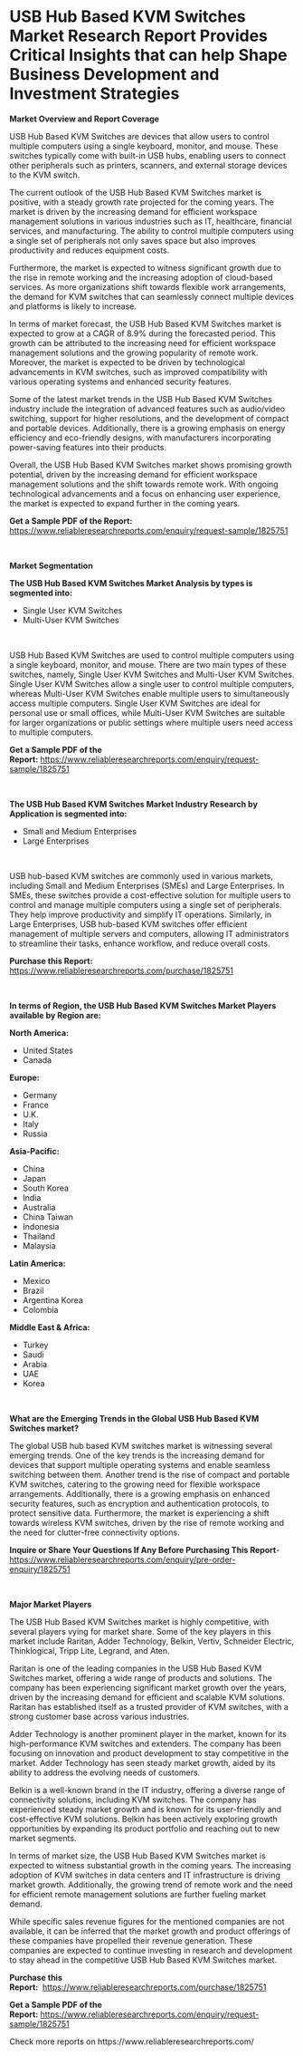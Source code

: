 <p><h1>USB Hub Based KVM Switches Market Research Report Provides Critical Insights that can help Shape Business Development and Investment Strategies</h1></p><p><strong>Market Overview and Report Coverage</strong></p>
<p><p>USB Hub Based KVM Switches are devices that allow users to control multiple computers using a single keyboard, monitor, and mouse. These switches typically come with built-in USB hubs, enabling users to connect other peripherals such as printers, scanners, and external storage devices to the KVM switch.</p><p>The current outlook of the USB Hub Based KVM Switches market is positive, with a steady growth rate projected for the coming years. The market is driven by the increasing demand for efficient workspace management solutions in various industries such as IT, healthcare, financial services, and manufacturing. The ability to control multiple computers using a single set of peripherals not only saves space but also improves productivity and reduces equipment costs.</p><p>Furthermore, the market is expected to witness significant growth due to the rise in remote working and the increasing adoption of cloud-based services. As more organizations shift towards flexible work arrangements, the demand for KVM switches that can seamlessly connect multiple devices and platforms is likely to increase.</p><p>In terms of market forecast, the USB Hub Based KVM Switches market is expected to grow at a CAGR of 8.9% during the forecasted period. This growth can be attributed to the increasing need for efficient workspace management solutions and the growing popularity of remote work. Moreover, the market is expected to be driven by technological advancements in KVM switches, such as improved compatibility with various operating systems and enhanced security features.</p><p>Some of the latest market trends in the USB Hub Based KVM Switches industry include the integration of advanced features such as audio/video switching, support for higher resolutions, and the development of compact and portable devices. Additionally, there is a growing emphasis on energy efficiency and eco-friendly designs, with manufacturers incorporating power-saving features into their products.</p><p>Overall, the USB Hub Based KVM Switches market shows promising growth potential, driven by the increasing demand for efficient workspace management solutions and the shift towards remote work. With ongoing technological advancements and a focus on enhancing user experience, the market is expected to expand further in the coming years.</p></p>
<p><strong>Get a Sample PDF of the Report:</strong> <a href="https://www.reliableresearchreports.com/enquiry/request-sample/1825751">https://www.reliableresearchreports.com/enquiry/request-sample/1825751</a></p>
<p>&nbsp;</p>
<p><strong>Market Segmentation</strong></p>
<p><strong>The USB Hub Based KVM Switches Market Analysis by types is segmented into:</strong></p>
<p><ul><li>Single User KVM Switches</li><li>Multi-User KVM Switches</li></ul></p>
<p>&nbsp;</p>
<p><p>USB Hub Based KVM Switches are used to control multiple computers using a single keyboard, monitor, and mouse. There are two main types of these switches, namely, Single User KVM Switches and Multi-User KVM Switches. Single User KVM Switches allow a single user to control multiple computers, whereas Multi-User KVM Switches enable multiple users to simultaneously access multiple computers. Single User KVM Switches are ideal for personal use or small offices, while Multi-User KVM Switches are suitable for larger organizations or public settings where multiple users need access to multiple computers.</p></p>
<p><strong>Get a Sample PDF of the Report:</strong>&nbsp;<a href="https://www.reliableresearchreports.com/enquiry/request-sample/1825751">https://www.reliableresearchreports.com/enquiry/request-sample/1825751</a></p>
<p>&nbsp;</p>
<p><strong>The USB Hub Based KVM Switches Market Industry Research by Application is segmented into:</strong></p>
<p><ul><li>Small and Medium Enterprises</li><li>Large Enterprises</li></ul></p>
<p>&nbsp;</p>
<p><p>USB hub-based KVM switches are commonly used in various markets, including Small and Medium Enterprises (SMEs) and Large Enterprises. In SMEs, these switches provide a cost-effective solution for multiple users to control and manage multiple computers using a single set of peripherals. They help improve productivity and simplify IT operations. Similarly, in Large Enterprises, USB hub-based KVM switches offer efficient management of multiple servers and computers, allowing IT administrators to streamline their tasks, enhance workflow, and reduce overall costs.</p></p>
<p><strong>Purchase this Report:</strong>&nbsp; <a href="https://www.reliableresearchreports.com/purchase/1825751">https://www.reliableresearchreports.com/purchase/1825751</a></p>
<p>&nbsp;</p>
<p><strong>In terms of Region, the USB Hub Based KVM Switches Market Players available by Region are:</strong></p>
<p>
    <p> <strong> North America: </strong>
        <ul>
            <li>United States</li>
            <li>Canada</li>
        </ul>
        </p> 
    <p> <strong> Europe: </strong>
        <ul>
            <li>Germany</li>
            <li>France</li>
            <li>U.K.</li>
            <li>Italy</li>
            <li>Russia</li>
        </ul>
        </p> 
    <p> <strong> Asia-Pacific: </strong>
        <ul>
            <li>China</li>
            <li>Japan</li>
            <li>South Korea</li>
            <li>India</li>
            <li>Australia</li>
            <li>China Taiwan</li>
            <li>Indonesia</li>
            <li>Thailand</li>
            <li>Malaysia</li>
        </ul>
        </p> 
    <p> <strong> Latin America: </strong>
        <ul>
            <li>Mexico</li>
            <li>Brazil</li>
            <li>Argentina Korea</li>
            <li>Colombia</li>
        </ul>
        </p> 
    <p> <strong> Middle East & Africa: </strong>
        <ul>
            <li>Turkey</li>
            <li>Saudi</li>
            <li>Arabia</li>
            <li>UAE</li>
            <li>Korea</li>
        </ul>
    </p>
    </p>
<p>&nbsp;</p>
<p><strong>What are the Emerging Trends in the Global USB Hub Based KVM Switches market?</strong></p>
<p><p>The global USB hub based KVM switches market is witnessing several emerging trends. One of the key trends is the increasing demand for devices that support multiple operating systems and enable seamless switching between them. Another trend is the rise of compact and portable KVM switches, catering to the growing need for flexible workspace arrangements. Additionally, there is a growing emphasis on enhanced security features, such as encryption and authentication protocols, to protect sensitive data. Furthermore, the market is experiencing a shift towards wireless KVM switches, driven by the rise of remote working and the need for clutter-free connectivity options.</p></p>
<p><strong>Inquire or Share Your Questions If Any Before Purchasing This Report</strong>- <a href="https://www.reliableresearchreports.com/enquiry/pre-order-enquiry/1825751">https://www.reliableresearchreports.com/enquiry/pre-order-enquiry/1825751</a></p>
<p>&nbsp;</p>
<p><strong>Major Market Players</strong></p>
<p><p>The USB Hub Based KVM Switches market is highly competitive, with several players vying for market share. Some of the key players in this market include Raritan, Adder Technology, Belkin, Vertiv, Schneider Electric, Thinklogical, Tripp Lite, Legrand, and Aten.</p><p>Raritan is one of the leading companies in the USB Hub Based KVM Switches market, offering a wide range of products and solutions. The company has been experiencing significant market growth over the years, driven by the increasing demand for efficient and scalable KVM solutions. Raritan has established itself as a trusted provider of KVM switches, with a strong customer base across various industries.</p><p>Adder Technology is another prominent player in the market, known for its high-performance KVM switches and extenders. The company has been focusing on innovation and product development to stay competitive in the market. Adder Technology has seen steady market growth, aided by its ability to address the evolving needs of customers.</p><p>Belkin is a well-known brand in the IT industry, offering a diverse range of connectivity solutions, including KVM switches. The company has experienced steady market growth and is known for its user-friendly and cost-effective KVM solutions. Belkin has been actively exploring growth opportunities by expanding its product portfolio and reaching out to new market segments.</p><p>In terms of market size, the USB Hub Based KVM Switches market is expected to witness substantial growth in the coming years. The increasing adoption of KVM switches in data centers and IT infrastructure is driving market growth. Additionally, the growing trend of remote work and the need for efficient remote management solutions are further fueling market demand.</p><p>While specific sales revenue figures for the mentioned companies are not available, it can be inferred that the market growth and product offerings of these companies have propelled their revenue generation. These companies are expected to continue investing in research and development to stay ahead in the competitive USB Hub Based KVM Switches market.</p></p>
<p><strong>Purchase this Report:</strong>&nbsp;&nbsp;<a href="https://www.reliableresearchreports.com/purchase/1825751">https://www.reliableresearchreports.com/purchase/1825751</a></p>
<p></p>
<p><strong>Get a Sample PDF of the Report:</strong>&nbsp;<a href="https://www.reliableresearchreports.com/enquiry/request-sample/1825751">https://www.reliableresearchreports.com/enquiry/request-sample/1825751</a></p>
<p>Check more reports on https://www.reliableresearchreports.com/</p>